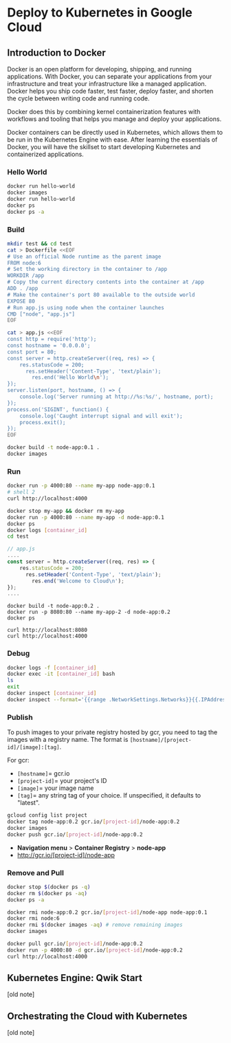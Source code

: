 # Deploy to Kubernetes in Google Cloud

## Introduction to Docker

Docker is an open platform for developing, shipping, and running applications. With Docker, you can separate your applications from your infrastructure and treat your infrastructure like a managed application. Docker helps you ship code faster, test faster, deploy faster, and shorten the cycle between writing code and running code.

Docker does this by combining kernel containerization features with workflows and tooling that helps you manage and deploy your applications.

Docker containers can be directly used in Kubernetes, which allows them to be run in the Kubernetes Engine with ease. After learning the essentials of Docker, you will have the skillset to start developing Kubernetes and containerized applications.

### Hello World

```sh
docker run hello-world
docker images
docker run hello-world
docker ps
docker ps -a
```

### Build

```sh
mkdir test && cd test
cat > Dockerfile <<EOF
# Use an official Node runtime as the parent image
FROM node:6
# Set the working directory in the container to /app
WORKDIR /app
# Copy the current directory contents into the container at /app
ADD . /app
# Make the container's port 80 available to the outside world
EXPOSE 80
# Run app.js using node when the container launches
CMD ["node", "app.js"]
EOF
```

```sh
cat > app.js <<EOF
const http = require('http');
const hostname = '0.0.0.0';
const port = 80;
const server = http.createServer((req, res) => {
    res.statusCode = 200;
      res.setHeader('Content-Type', 'text/plain');
        res.end('Hello World\n');
});
server.listen(port, hostname, () => {
    console.log('Server running at http://%s:%s/', hostname, port);
});
process.on('SIGINT', function() {
    console.log('Caught interrupt signal and will exit');
    process.exit();
});
EOF
```

```sh
docker build -t node-app:0.1 .
docker images
```

### Run

```sh
docker run -p 4000:80 --name my-app node-app:0.1
# shell 2
curl http://localhost:4000

docker stop my-app && docker rm my-app
docker run -p 4000:80 --name my-app -d node-app:0.1
docker ps
docker logs [container_id]
cd test
```

```js
// app.js
....
const server = http.createServer((req, res) => {
    res.statusCode = 200;
      res.setHeader('Content-Type', 'text/plain');
        res.end('Welcome to Cloud\n');
});
....
```

```
docker build -t node-app:0.2 .
docker run -p 8080:80 --name my-app-2 -d node-app:0.2
docker ps
```

```
curl http://localhost:8080
curl http://localhost:4000
```

### Debug

```sh
docker logs -f [container_id]
docker exec -it [container_id] bash
ls
exit
docker inspect [container_id]
docker inspect --format='{{range .NetworkSettings.Networks}}{{.IPAddress}}{{end}}' [container_id]
```

### Publish

To push images to your private registry hosted by gcr, you need to tag the images with a registry name. The format is `[hostname]/[project-id]/[image]:[tag]`.

For gcr:

- `[hostname]`= gcr.io
- `[project-id]`= your project's ID
- `[image]`= your image name
- `[tag]`= any string tag of your choice. If unspecified, it defaults to "latest".

```sh
gcloud config list project
docker tag node-app:0.2 gcr.io/[project-id]/node-app:0.2
docker images
docker push gcr.io/[project-id]/node-app:0.2
```

-  **Navigation menu** > **Container Registry** > **node-app**
- <http://gcr.io/[project-id]/node-app>

### Remove and Pull

```sh
docker stop $(docker ps -q)
docker rm $(docker ps -aq)
docker ps -a

docker rmi node-app:0.2 gcr.io/[project-id]/node-app node-app:0.1
docker rmi node:6
docker rmi $(docker images -aq) # remove remaining images
docker images
```

```sh
docker pull gcr.io/[project-id]/node-app:0.2
docker run -p 4000:80 -d gcr.io/[project-id]/node-app:0.2
curl http://localhost:4000
```

## Kubernetes Engine: Qwik Start

[old note]

## Orchestrating the Cloud with Kubernetes

[old note]

